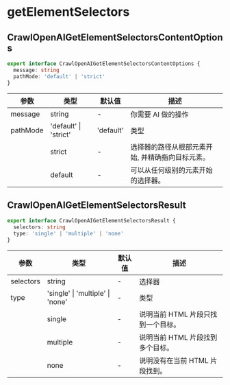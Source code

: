 # getElementSelectors

## CrawlOpenAIGetElementSelectorsContentOptions

```ts
export interface CrawlOpenAIGetElementSelectorsContentOptions {
  message: string
  pathMode: 'default' | 'strict'
}
```

| 参数     | 类型         | 默认值   | 描述                                             |
| -------- | ------------ | -------- | ------------------------------------------------ |
| message  | string       | -        | 你需要 AI 做的操作                               |
| pathMode | 'default' \\| 'strict' | 'default'                                        | 类型 |
|          | strict       | -        | 选择器的路径从根部元素开始, 并精确指向目标元素。 |
|          | default      | -        | 可以从任何级别的元素开始的选择器。               |

## CrawlOpenAIGetElementSelectorsResult

```ts
export interface CrawlOpenAIGetElementSelectorsResult {
  selectors: string
  type: 'single' | 'multiple' | 'none'
}
```

| 参数      | 类型        | 默认值        | 描述                               |
| --------- | ----------- | ------------- | ---------------------------------- |
| selectors | string      | -             | 选择器                             |
| type      | 'single' \\| 'multiple' \\| 'none'                             | -   | 类型 |
|           | single      | -             | 说明当前 HTML 片段只找到一个目标。 |
|           | multiple    | -             | 说明当前 HTML 片段找到多个目标。   |
|           | none        | -             | 说明没有在当前 HTML 片段找到。     |
